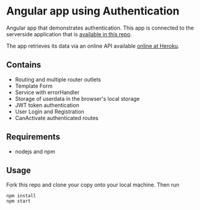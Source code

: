 # Angular app using Authentication

Angular app that demonstrates authentication. This app is connected to the serverside application that is [available in this repo](https://github.com/avansinformatica/nosql-ivt2-examples/tree/master/nodejs-persons-server).

 The app retrieves its data via an online API available [online at Heroku](https://node-persons-server.herokuapp.com/api-docs).

## Contains
- Routing and multiple router outlets
- Template Form
- Service with errorHandler
- Storage of userdata in the browser's local storage
- JWT token authentication
- User Login and Registration
- CanActivate authenticated routes

## Requirements
- nodejs and npm

## Usage
Fork this repo and clone your copy onto your local machine. 
Then run
```
npm install
npm start
```


